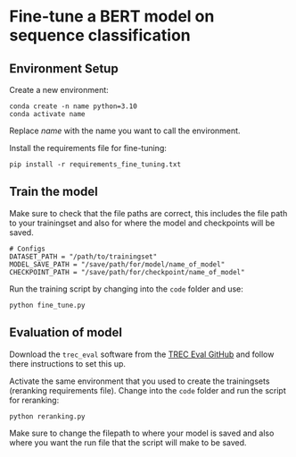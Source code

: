 # Fine-tune a BERT model on sequence classification

## Environment Setup

Create a new environment:

```
conda create -n name python=3.10
conda activate name
```

Replace *name*  with the name you want to call the environment.

Install the requirements file for fine-tuning:

```
pip install -r requirements_fine_tuning.txt
```

## Train the model

Make sure to check that the file paths are correct, this includes the file path to your trainingset and also for where the model and checkpoints will be saved.

```
# Configs
DATASET_PATH = "/path/to/trainingset"
MODEL_SAVE_PATH = "/save/path/for/model/name_of_model"
CHECKPOINT_PATH = "/save/path/for/checkpoint/name_of_model"
```

Run the training script by changing into the `code` folder and use:

```
python fine_tune.py
```

## Evaluation of model

Download the `trec_eval` software from the [TREC Eval GitHub](https://github.com/usnistgov/trec_eval) and follow there instructions to set this up.

Activate the same environment that you used to create the trainingsets (reranking requirements file).
Change into the `code` folder and run the script for reranking:

```
python reranking.py
```

Make sure to change the filepath to where your model is saved and also where you want the run file that the script will make to be saved.
